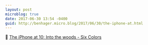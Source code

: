 ```yaml
---
layout: post
microblog: true
date: 2017-06-30 13:54 -0400
guid: http://benhager.micro.blog/2017/06/30/the-iphone-at.html
---
```

📱 [The iPhone at 10: Into the woods - Six Colors](https://sixcolors.com/post/2017/06/the-iphone-at-10-into-the-woods/)

